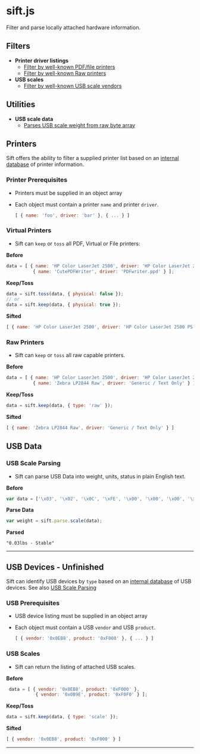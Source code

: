 # sift.js
Filter and parse locally attached hardware information.

## Filters
* **Printer driver listings**
  * [Filter by well-known PDF/file printers](#virtual-printers)
  * [Filter by well-known Raw printers](#raw-printers)
* **USB scales**
  * [Filter by well-known USB scale vendors](#usb-scales)

## Utilities
* **USB scale data**
  * [Parses USB scale weight from raw byte array](#usb-scale-parsing)


## Printers
Sift offers the ability to filter a supplied printer list based on an [internal database](https://github.com/qzind/sift/blob/master/sift.js) of printer information.

### Printer Prerequisites
 * Printers must be supplied in an object array
 * Each object must contain a printer `name` and printer `driver`.

   ```js
   [ { name: 'foo', driver: 'bar' }, { ... } ]
   ```

### Virtual Printers
 * Sift can `keep` or `toss` all PDF, Virtual or File printers:

 **Before**

   ```js
   data = [ { name: 'HP Color LaserJet 2500', driver: 'HP Color LaserJet 2500 PS Class Driver' },
             { name: 'CutePDFWriter', driver: 'PDFwriter.ppd' } ];
   ```
   **Keep/Toss**
   ```js
   data = sift.toss(data, { physical: false });
   // or
   data = sift.keep(data, { physical: true }); 
   ```
   **Sifted**
   ```js
   [ { name: 'HP Color LaserJet 2500', driver: 'HP Color LaserJet 2500 PS Class Driver' } ]
   ```

### Raw Printers
 * Sift can `keep` or `toss` all raw capable printers.

 **Before**

   ```js
   data = [ { name: 'HP Color LaserJet 2500', driver: 'HP Color LaserJet 2500 PS Class Driver' },
             { name: 'Zebra LP2844 Raw', driver: 'Generic / Text Only' } ];
   ```
   **Keep/Toss**
   ```js
   data = sift.keep(data, { type: 'raw' });
   ```
   **Sifted**
   ```js
   [ { name: 'Zebra LP2844 Raw', driver: 'Generic / Text Only' } ]
   ```

## USB Data

### USB Scale Parsing
 * Sift can parse USB Data into weight, units, status in plain English text.

 **Before**

   ```js
   var data = ['\x03', '\x02', '\x0C', '\xFE', '\x00', '\x00', '\x00', '\x00'];
   ```

   **Parse Data**
   ```js
   var weight = sift.parse.scale(data);
   ```

   **Parsed**
   ```
   "0.03lbs - Stable"
   ```

---

## USB Devices - Unfinished
Sift can identify USB devices by `type` based on an [internal database](https://github.com/qzind/sift/blob/master/sift.js) of USB devices.  See also [USB Scale Parsing](#usb-scale-parsing)

### USB Prerequisites
 * USB device listing must be supplied in an object array
 * Each object must contain a USB `vendor` and USB `product`.

   ```js
   [ { vendor: '0x0EB8', product: '0xF000' }, { ... } ]
   ```

### USB Scales
 * Sift can return the listing of attached USB scales.

 **Before**

  ```js
   data = [ { vendor: '0x0EB8', product: '0xF000' },
             { vendor: '0x0B9E', product: '0xF0F0' } ];
   ```
   **Keep/Toss**
   ```js
   data = sift.keep(data, { type: 'scale' });
   ```
   **Sifted**
   ```js
   [ { vendor: '0x0EB8', product: '0xF000' } ]
   ```

---
